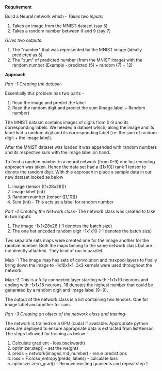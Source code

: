**Requirement**

Build a Neural network which - 
*Takes two inputs:*
1.   Takes an image from the MNIST dataset (say 5)
2.   Takes a random number between 0 and 9 (say 7)

*Gives two outputs:*
1.   The "number" that was represented by the MNIST image (ideally predicted as 5)
2.   The "sum" of predicted number (from the MNIST image) with the random number (Example - predicted (5) + random (7) = 12)


**Approach**

*Part -1 Creating the dataset-*

Essentially this problem has two parts - 
1. Read the image and predict the label
2. Read the random digit and predict the sum (Image label + Random number)

The MNIST dataset contains images of digits from 0-9 and its corresponding labels. We needed a dataset which, along the image and its label had a random digit and its corresponding label (i.e. the sum of random digit + the image label).

After the MNIST dataset was loaded it was appended with random numbers and its respective sum with the image label on hand.

To feed a random number in a neural network (from 0-9) one hot encoding approach was taken. Hence the data set had a ([1x10]) rank 1 tensor to denote the random digit. With this approach in place a sample data in our new dataset looked as below 
1. Image {tensor ([1x28x28])}
2. Image label {int}
3. Random number {tensor ([1,10])}
4. Sum {int} - This acts as a label for random number


*Part -2 Creating the Network class-*
The network class was created to take in two inputs
1. The image -1x1x28x28 (-1 denotes the batch size)
2. The one hot encoded random digit -1x1x10 (-1 denotes the batch size)

Two separate sets maps were created one for the image another for the random number. Both the maps belong to the same network class but are not directly attached. They kind of run in parallel.

Map -1 The image map has sets of convolution and maxpool layers to finally bring down the image to -1x10x1x1. 3x3 kernels were used throughout the network.

Map -2 This is a fully connected layer starting with -1x1x10 neurons and ending with -1x1x18 neurons. 18 denotes the highest number that could be generated by a random digit and image label (9+9).

The output of the network class is a list containing two tensors. One for image label and another for sum.


*Part -3 Creating an object of the network class and training-*

The network is trained on a GPU (cuda) if available. Appropriate python rules are deployed to ensure appropriate data is extracted from list/tensor.
The steps followed for training as below -
1. Calculate gradient - loss.backward()
2. optimizer.step() -  set the weights
3. preds = network(images,rnd_number) - rerun predictions
4. loss = F.cross_entropy(preds, labels) - calculate loss
5. optimizer.zero_grad() - Remove existing gradients and repeat step 1

